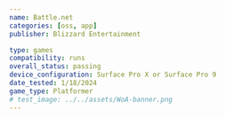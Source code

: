 ```yaml
---
name: Battle.net
categories: [oss, app]
publisher: Blizzard Entertainment

type: games
compatibility: runs
overall_status: passing
device_configuration: Surface Pro X or Surface Pro 9
date_tested: 1/18/2024
game_type: Platformer
# test_image: ../../assets/WoA-banner.png
---
```


